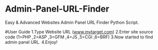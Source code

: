 # Admin-Panel-URL-Finder
Easy &amp; Advanced Websites Admin Panel URL Finder Python Script. 

#User Guide
1.Type Website URL (www.mytarget.com)
2.Enter site source code (1=PHP ,2=ASP ,3=GFM ,4=JS ,5=CGI ,6=BRF)
3.Now started to find admin panel URL.
4.Enjoy!
